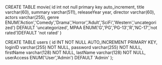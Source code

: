 ﻿CREATE TABLE movie(
 id int not null primary key auto_increment,
 title varchar(60),
 summary varchar(511),
 releaseYear year,
 director varchar(60),
 actors varchar(255),
 genre ENUM('Action','Comedy','Drama','Horror','Adult','SciFi','Western','uncategorized') DEFAULT 'uncategorized',
 MPAA ENUM('G','PG','PG-13','R','NC-17','not rated')DEFAULT 'not rated'
)


CREATE TABLE users (
	id INT NOT NULL AUTO_INCREMENT PRIMARY KEY,
	loginID varchar(255) NOT NULL,
	password varchar(255) NOT NULL,
	firstName varchar(128) NOT NULL,
	lastName varchar(128) NOT NULL,
	userAccess ENUM('User','Admin') DEFAULT 'Admin'
);
